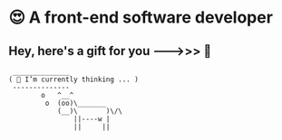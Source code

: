 # 😍 A front-end software developer

## Hey, here's a gift for you --->>> 🌻

```
 ______________
( 🏫 I’m currently thinking ... )
 --------------
        o   ^__^
         o  (oo)\_______
            (__)\       )\/\
                ||----w |
                ||     ||

```

<!--
**redstar08/redstar08** is a ✨ _special_ ✨ repository because its `README.md` (this file) appears on your GitHub profile.

Here are some ideas to get you started:

- 🔭 I’m currently working on ...
- 🌱 I’m currently learning ...
- 👯 I’m looking to collaborate on ...
- 🤔 I’m looking for help with ...
- 💬 Ask me about ...
- 📫 How to reach me: ...
- 😄 Pronouns: ...
- ⚡ Fun fact: ...
-->

